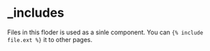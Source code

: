 # _includes
Files in this floder is used as a sinle component.
You can ``{% include file.ext %}`` it to other pages.
